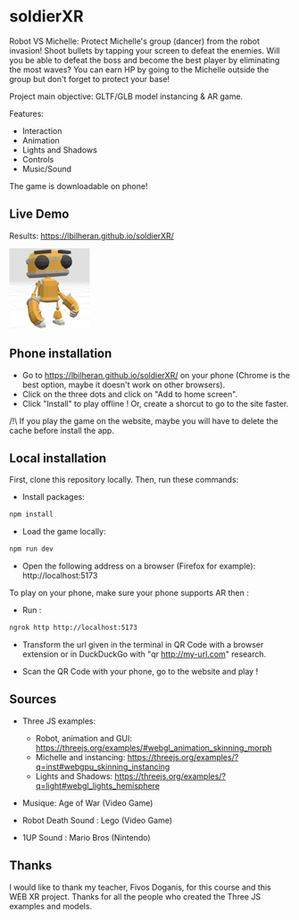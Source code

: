 # soldierXR

Robot VS Michelle:
Protect Michelle's group (dancer) from the robot invasion!
Shoot bullets by tapping your screen to defeat the enemies.
Will you be able to defeat the boss and become the best player by eliminating the most waves?
You can earn HP by going to the Michelle outside the group but don't forget to protect your base!

Project main objective: GLTF/GLB model instancing & AR game.

Features:

- Interaction
- Animation
- Lights and Shadows
- Controls
- Music/Sound

The game is downloadable on phone!

## Live Demo

Results: https://lbilheran.github.io/soldierXR/

![Alt text](./public/assets/images/robot-144.png?raw=true "Result")

## Phone installation

- Go to https://lbilheran.github.io/soldierXR/ on your phone (Chrome is the best option, maybe it doesn't work on other browsers).
- Click on the three dots and click on "Add to home screen".
- Click "Install" to play offline ! Or, create a shorcut to go to the site faster.

/!\ If you play the game on the website, maybe you will have to delete the cache before install the app.

## Local installation

First, clone this repository locally.
Then, run these commands:

- Install packages:

```bash
npm install
```

- Load the game locally:

```bash
npm run dev
```

- Open the following address on a browser (Firefox for example): http://localhost:5173


To play on your phone, make sure your phone supports AR then :

- Run :
```bash
ngrok http http://localhost:5173
```

- Transform the url given in the terminal in QR Code with a browser extension or in DuckDuckGo with "qr http://my-url.com" research.

- Scan the QR Code with your phone, go to the website and play !

## Sources

- Three JS examples:

  - Robot, animation and GUI: https://threejs.org/examples/#webgl_animation_skinning_morph
  - Michelle and instancing: https://threejs.org/examples/?q=inst#webgpu_skinning_instancing
  - Lights and Shadows: https://threejs.org/examples/?q=light#webgl_lights_hemisphere

- Musique: Age of War (Video Game)
- Robot Death Sound : Lego (Video Game) 
- 1UP Sound : Mario Bros (Nintendo)

## Thanks

I would like to thank my teacher, Fivos Doganis, for this course and this WEB XR project.
Thanks for all the people who created the Three JS examples and models.
